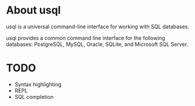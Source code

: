 # About usql

usql is a universal command-line interface for working with SQL databases.

usql provides a common command line interface for the following databases:
PostgreSQL, MySQL, Oracle, SQLite, and Microsoft SQL Server.

# TODO
* Syntax highlighting
* REPL
* SQL completion
